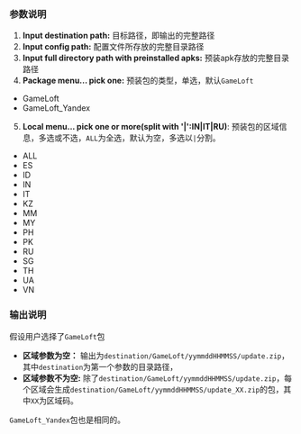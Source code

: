 ### 参数说明
1. **Input destination path:** 目标路径，即输出的完整路径
2. **Input config path:** 配置文件所存放的完整目录路径
3. **Input full directory path with preinstalled apks:** 预装apk存放的完整目录路径
4. **Package menu... pick one:** 预装包的类型，单选，默认`GameLoft`
  - GameLoft
  - GameLoft_Yandex
5. **Local menu... pick one or more(split with '|':IN|IT|RU)**: 预装包的区域信息，多选或不选，`ALL`为全选，默认为空，多选以`|`分割。
  - ALL
  - ES
  - ID
  - IN
  - IT
  - KZ
  - MM
  - MY
  - PH
  - PK
  - RU
  - SG
  - TH
  - UA
  - VN

### 输出说明
假设用户选择了`GameLoft`包
- **区域参数为空：** 输出为`destination/GameLoft/yymmddHHMMSS/update.zip`，其中`destination`为第一个参数的目录路径，
- **区域参数不为空:** 除了`destination/GameLoft/yymmddHHMMSS/update.zip`，每个区域会生成`destination/GameLoft/yymmddHHMMSS/update_XX.zip`的包，其中`XX`为区域码。

`GameLoft_Yandex`包也是相同的。
